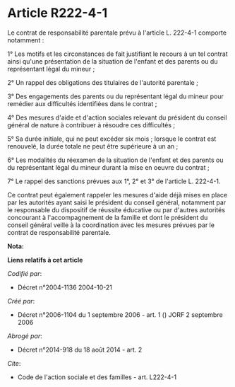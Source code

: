 # Article R222-4-1

Le contrat de responsabilité parentale prévu à l'article L. 222-4-1 comporte notamment :

1° Les motifs et les circonstances de fait justifiant le recours à un tel contrat ainsi qu'une présentation de la situation
de l'enfant et des parents ou du représentant légal du mineur ;

2° Un rappel des obligations des titulaires de l'autorité parentale ;

3° Des engagements des parents ou du représentant légal du mineur pour remédier aux difficultés identifiées dans le contrat ;

4° Des mesures d'aide et d'action sociales relevant du président du conseil général de nature à contribuer à résoudre ces
difficultés ;

5° Sa durée initiale, qui ne peut excéder six mois ; lorsque le contrat est renouvelé, la durée totale ne peut être
supérieure à un an ;

6° Les modalités du réexamen de la situation de l'enfant et des parents ou du représentant légal du mineur durant la mise en
oeuvre du contrat ;

7° Le rappel des sanctions prévues aux 1°, 2° et 3° de l'article L. 222-4-1.

Ce contrat peut également rappeler les mesures d'aide déjà mises en place par les autorités ayant saisi le président du
conseil général, notamment par le responsable du dispositif de réussite éducative ou par d'autres autorités concourant à
l'accompagnement de la famille et dont le président du conseil général veille à la coordination avec les mesures prévues par
le contrat de responsabilité parentale.

**Nota:**



**Liens relatifs à cet article**

_Codifié par_:

  - Décret n°2004-1136 2004-10-21

_Créé par_:

  - Décret n°2006-1104 du 1 septembre 2006 - art. 1 () JORF 2 septembre 2006

_Abrogé par_:

  - Décret n°2014-918 du 18 août 2014 - art. 2

_Cite_:

  - Code de l'action sociale et des familles - art. L222-4-1
